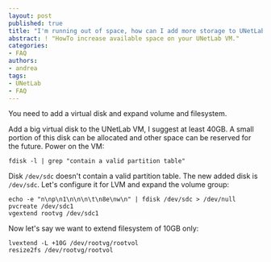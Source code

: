 ```yaml
---
layout: post
published: true
title: "I'm running out of space, how can I add more storage to UNetLab VM?"
abstract: ! "HowTo increase available space on your UNetLab VM."
categories:
- FAQ
authors:
- andrea
tags:
- UNetLab
- FAQ
---
```

You need to add a virtual disk and expand volume and filesystem.

Add a big virtual disk to the UNetLab VM, I suggest at least 40GB. A small portion of this disk can be allocated and other space can be reserved for the future. Power on the VM:

~~~
fdisk -l | grep "contain a valid partition table"
~~~

Disk `/dev/sdc` doesn't contain a valid partition table. The new added disk is `/dev/sdc`. Let's configure it for LVM and expand the volume group:

~~~
echo -e "n\np\n1\n\n\n\t\n8e\nw\n" | fdisk /dev/sdc > /dev/null
pvcreate /dev/sdc1
vgextend rootvg /dev/sdc1
~~~

Now let's say we want to extend filesystem of 10GB only:

~~~
lvextend -L +10G /dev/rootvg/rootvol
resize2fs /dev/rootvg/rootvol
~~~
